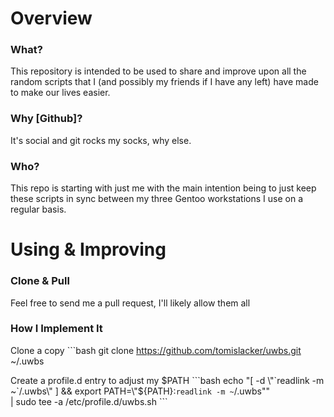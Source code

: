 # Overview

### What?
This repository is intended to be used to share and improve upon all the random scripts that I (and possibly my friends if I have any left) have made to make our lives easier.

### Why [Github]?
It's social and git rocks my socks, why else.

### Who?
This repo is starting with just me with the main intention being to just keep these scripts in sync between my three Gentoo workstations I use on a regular basis.

# Using & Improving

### Clone & Pull
Feel free to send me a pull request, I'll likely allow them all

### How I Implement It

Clone a copy
	```bash
		git clone https://github.com/tomislacker/uwbs.git ~/.uwbs

Create a profile.d entry to adjust my $PATH
	```bash
		echo "[ -d \"`readlink -m ~`/.uwbs\" ] && export PATH=\"${PATH}:`readlink -m ~`/.uwbs\"" \
			| sudo tee -a /etc/profile.d/uwbs.sh
	```
	
